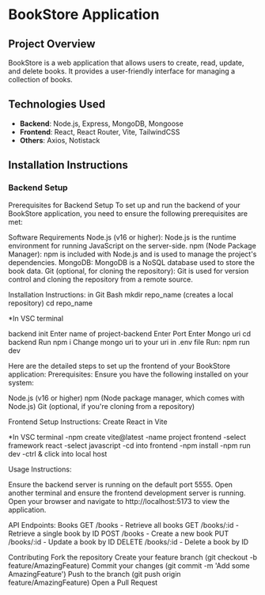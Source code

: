 
# BookStore Application

## Project Overview
BookStore is a web application that allows users to create, read, update, and delete books. It provides a user-friendly interface for managing a collection of books.

## Technologies Used
- **Backend**: Node.js, Express, MongoDB, Mongoose
- **Frontend**: React, React Router, Vite, TailwindCSS
- **Others**: Axios, Notistack

## Installation Instructions

### Backend Setup
Prerequisites for Backend Setup
To set up and run the backend of your BookStore application, you need to ensure the following prerequisites are met:

Software Requirements
Node.js (v16 or higher): Node.js is the runtime environment for running JavaScript on the server-side.
npm (Node Package Manager): npm is included with Node.js and is used to manage the project's dependencies.
MongoDB: MongoDB is a NoSQL database used to store the book data.
Git (optional, for cloning the repository): Git is used for version control and cloning the repository from a remote source.

Installation Instructions:
in Git Bash
mkdir repo_name (creates a local repository)
cd repo_name


*In VSC terminal

backend init
Enter name of project-backend
Enter Port
Enter Mongo uri 
cd backend
Run npm i
Change mongo uri to your uri in .env file
Run:  npm run dev

Here are the detailed steps to set up the frontend of your BookStore application:
Prerequisites:
Ensure you have the following installed on your system:

Node.js (v16 or higher)
npm (Node package manager, which comes with Node.js)
Git (optional, if you're cloning from a repository)

Frontend Setup Instructions:
Create React in Vite

*In VSC terminal
-npm create vite@latest
-name project frontend
-select framework react
-select javascript
-cd into frontend
-npm install
-npm run dev
-ctrl & click into local host


Usage Instructions:

Ensure the backend server is running on the default port 5555.
Open another terminal and ensure the frontend development server is running.
Open your browser and navigate to http://localhost:5173 to view the application.


API Endpoints:
Books
GET /books - Retrieve all books
GET /books/:id - Retrieve a single book by ID
POST /books - Create a new book
PUT /books/:id - Update a book by ID
DELETE /books/:id - Delete a book by ID

Contributing
Fork the repository
Create your feature branch (git checkout -b feature/AmazingFeature)
Commit your changes (git commit -m 'Add some AmazingFeature')
Push to the branch (git push origin feature/AmazingFeature)
Open a Pull Request
